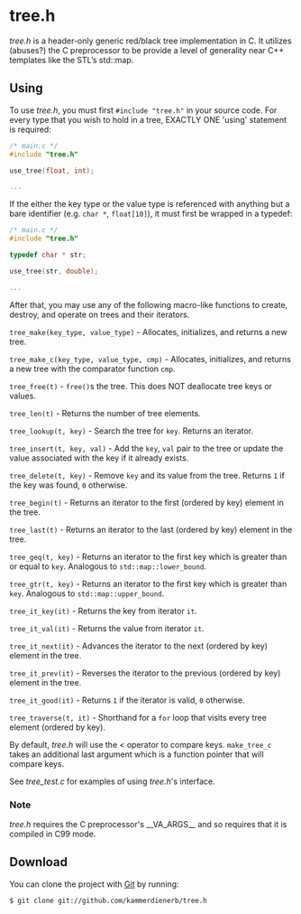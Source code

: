 # tree.h

_tree.h_ is a header-only generic red/black tree implementation in C. It utilizes (abuses?) the C preprocessor to be provide a level of generality near C++ templates like the STL’s std::map.

## Using ##
To use _tree.h_, you must first `#include "tree.h"` in your source code. For every type that you wish to hold in a tree, EXACTLY ONE 'using' statement is required:

```C
/* main.c */
#include "tree.h"

use_tree(float, int);

...
```
If the either the key type or the value type is referenced with anything but a bare identifier (e.g. `char *`, `float[10]`), it must first be wrapped in a typedef:

```C
/* main.c */
#include "tree.h"

typedef char * str;

use_tree(str, double);

...
```

After that, you may use any of the following macro-like functions to create, destroy, and operate on trees and their iterators.

`tree_make(key_type, value_type)`        - Allocates, initializes, and returns a new tree.

`tree_make_c(key_type, value_type, cmp)` - Allocates, initializes, and returns a new tree with the comparator function `cmp`.

`tree_free(t)`                           - `free()`s the tree. This does NOT deallocate tree keys or values.

`tree_len(t)`                            - Returns the number of tree elements.

`tree_lookup(t, key)`                    - Search the tree for `key`. Returns an iterator.

`tree_insert(t, key, val)`               - Add the `key`, `val` pair to the tree or update the value associated with the key if it already exists.

`tree_delete(t, key)`                    - Remove `key` and its value from the tree. Returns `1` if the key was found, `0` otherwise.

`tree_begin(t)`                          - Returns an iterator to the first (ordered by key) element in the tree.

`tree_last(t)`                           - Returns an iterator to the last (ordered by key) element in the tree.

`tree_geq(t, key)`                       - Returns an iterator to the first key which is greater than or equal to `key`. Analogous to `std::map::lower_bound`.

`tree_gtr(t, key)`                       - Returns an iterator to the first key which is greater than `key`. Analogous to `std::map::upper_bound`.

`tree_it_key(it)`                        - Returns the key from iterator `it`.

`tree_it_val(it)`                        - Returns the value from iterator `it`.

`tree_it_next(it)`                       - Advances the iterator to the next (ordered by key) element in the tree.

`tree_it_prev(it)`                       - Reverses the iterator to the previous (ordered by key) element in the tree.

`tree_it_good(it)`                       - Returns `1` if the iterator is valid, `0` otherwise.

`tree_traverse(t, it)`                   - Shorthand for a `for` loop that visits every tree element (ordered by key).


By default, _tree.h_ will use the _<_ operator to compare keys. `make_tree_c` takes an additional last argument which is a function pointer that will compare keys.

See _tree_test.c_ for examples of using _tree.h_'s interface.


### Note ###
_tree.h_ requires the C preprocessor's \_\_VA\_ARGS\_\_ and so requires that it is compiled in C99 mode.

## Download ##
You can clone the project with [Git](http://git-scm.com "Git") by running:

    $ git clone git://github.com/kammerdienerb/tree.h

